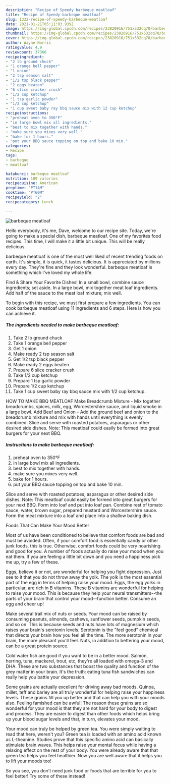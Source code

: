 ```yaml
---
description: "Recipe of Speedy barbeque meatloaf"
title: "Recipe of Speedy barbeque meatloaf"
slug: 1332-recipe-of-speedy-barbeque-meatloaf
date: 2021-01-21T05:11:03.939Z
image: https://img-global.cpcdn.com/recipes/23820916/751x532cq70/barbeque-meatloaf-recipe-main-photo.jpg
thumbnail: https://img-global.cpcdn.com/recipes/23820916/751x532cq70/barbeque-meatloaf-recipe-main-photo.jpg
cover: https://img-global.cpcdn.com/recipes/23820916/751x532cq70/barbeque-meatloaf-recipe-main-photo.jpg
author: Wayne Norris
ratingvalue: 4.9
reviewcount: 37366
recipeingredient:
- "2 lb ground chuck"
- "1 orange bell pepper"
- "1 onion"
- "2 tsp season salt"
- "1/2 tsp black pepper"
- "2 eggs beaten"
- "6 slice cracker crush"
- "1/2 cup ketchup"
- "1 tsp garlic powder"
- "1/2 cup ketchup"
- "1 cup sweet baby ray bbq sauce mix with 12 cup ketchup"
recipeinstructions:
- "preheat oven to 350°F"
- "in large bowl mix all ingredients."
- "best to mix together with hands."
- "make sure you mixes very well."
- "bake for 1 hours."
- "put your BBQ sauce topping on top and bake 10 min."
categories:
- Recipe
tags:
- barbeque
- meatloaf

katakunci: barbeque meatloaf 
nutrition: 109 calories
recipecuisine: American
preptime: "PT14M"
cooktime: "PT60M"
recipeyield: "2"
recipecategory: Lunch

---
```



![barbeque meatloaf](https://img-global.cpcdn.com/recipes/23820916/751x532cq70/barbeque-meatloaf-recipe-main-photo.jpg)

Hello everybody, it's me, Dave, welcome to our recipe site. Today, we're going to make a special dish, barbeque meatloaf. One of my favorites food recipes. This time, I will make it a little bit unique. This will be really delicious.

barbeque meatloaf is one of the most well liked of recent trending foods on earth. It's simple, it is quick, it tastes delicious. It is appreciated by millions every day. They're fine and they look wonderful. barbeque meatloaf is something which I've loved my whole life.

Find &amp; Share Your Favorite Dishes! In a small bowl, combine sauce ingredients; set aside. In a large bowl, mix together meat loaf ingredients. Add half of the sauce to the meat loaf mixture; mix well.


To begin with this recipe, we must first prepare a few ingredients. You can cook barbeque meatloaf using 11 ingredients and 6 steps. Here is how you can achieve it.

<!--inarticleads1-->

##### The ingredients needed to make barbeque meatloaf:

1. Take 2 lb ground chuck
1. Take 1 orange bell pepper
1. Get 1 onion
1. Make ready 2 tsp season salt
1. Get 1/2 tsp black pepper
1. Make ready 2 eggs beaten
1. Prepare 6 slice cracker crush
1. Take 1/2 cup ketchup
1. Prepare 1 tsp garlic powder
1. Prepare 1/2 cup ketchup
1. Take 1 cup sweet baby ray bbq sauce mix with 1/2 cup ketchup.


HOW TO MAKE BBQ MEATLOAF Make Breadcrumb Mixture - Mix together breadcrumbs, spices, milk, egg, Worcestershire sauce, and liquid smoke in a large bowl. Add Beef and Onion - Add the ground beef and onion to the breadcrumb mixture and mix with hands until everything is evenly combined. Slice and serve with roasted potatoes, asparagus or other desired side dishes. Note: This meatloaf could easily be formed into great burgers for your next BBQ. 

<!--inarticleads2-->

##### Instructions to make barbeque meatloaf:

1. preheat oven to 350°F
1. in large bowl mix all ingredients.
1. best to mix together with hands.
1. make sure you mixes very well.
1. bake for 1 hours.
1. put your BBQ sauce topping on top and bake 10 min.


Slice and serve with roasted potatoes, asparagus or other desired side dishes. Note: This meatloaf could easily be formed into great burgers for your next BBQ. Form into loaf and put into loaf pan. Combine rest of tomato sauce, water, brown sugar, prepared mustard and Worcestershire sauce. Form the meat mixture into a loaf and place into a shallow baking dish. 

Foods That Can Make Your Mood Better


Most of us have been conditioned to believe that comfort foods are bad and must be avoided. Often, if your comfort food is essentially candy or other junk foods, this is true. Otherwise, comfort foods could be very nourishing and good for you. A number of foods actually do raise your mood when you eat them. If you are feeling a little bit down and you need a happiness pick me up, try a few of these.

Eggs, believe it or not, are wonderful for helping you fight depression. Just see to it that you do not throw away the yolk. The yolk is the most essential part of the egg in terms of helping raise your mood. Eggs, the egg yolks in particular, are rich in B vitamins. These B vitamins are wonderful for helping to raise your mood. This is because they help your neural transmitters--the parts of your brain that control your mood--function better. Consume an egg and cheer up!

Make several trail mix of nuts or seeds. Your mood can be raised by consuming peanuts, almonds, cashews, sunflower seeds, pumpkin seeds, and so on. This is because seeds and nuts have lots of magnesium which raises your brain's serotonin levels. Serotonin is the "feel good" chemical that directs your brain how you feel all the time. The more serotonin in your brain, the more pleasant you'll feel. Nuts, in addition to bettering your mood, can be a great protein source.

Cold water fish are good if you want to be in a better mood. Salmon, herring, tuna, mackerel, trout, etc, they're all loaded with omega-3 and DHA. These are two substances that boost the quality and function of the grey matter in your brain. It's the truth: eating tuna fish sandwiches can really help you battle your depression. 

Some grains are actually excellent for driving away bad moods. Quinoa, millet, teff and barley are all truly wonderful for helping raise your happiness levels. These grains fill you up better and that can help you with your moods also. Feeling famished can be awful! The reason these grains are so wonderful for your mood is that they are not hard for your body to digest and process. They are easier to digest than other foods which helps bring up your blood sugar levels and that, in turn, elevates your mood.

Your mood can truly be helped by green tea. You were simply waiting to read that here, weren't you? Green tea is loaded with an amino acid known as L-theanine. Studies prove that this specific amino acid can basically stimulate brain waves. This helps raise your mental focus while having a relaxing effect on the rest of your body. You were already aware that that green tea helps you feel healthier. Now you are well aware that it helps you to lift your moods too!

So you see, you don't need junk food or foods that are terrible for you to feel better! Try some of these instead!

